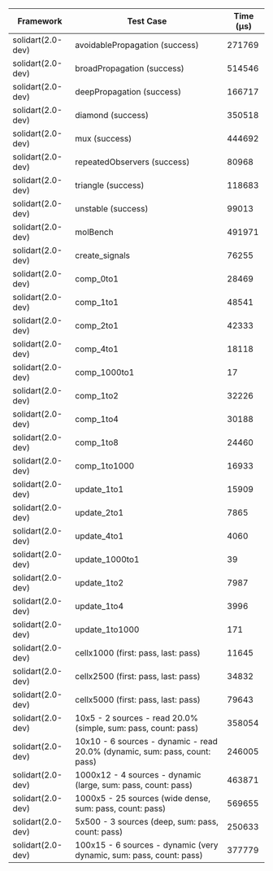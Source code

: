 | Framework | Test Case | Time (μs) |
| --- | --- | --- |
| solidart(2.0-dev) | avoidablePropagation (success) | 271769 |
| solidart(2.0-dev) | broadPropagation (success) | 514546 |
| solidart(2.0-dev) | deepPropagation (success) | 166717 |
| solidart(2.0-dev) | diamond (success) | 350518 |
| solidart(2.0-dev) | mux (success) | 444692 |
| solidart(2.0-dev) | repeatedObservers (success) | 80968 |
| solidart(2.0-dev) | triangle (success) | 118683 |
| solidart(2.0-dev) | unstable (success) | 99013 |
| solidart(2.0-dev) | molBench | 491971 |
| solidart(2.0-dev) | create_signals | 76255 |
| solidart(2.0-dev) | comp_0to1 | 28469 |
| solidart(2.0-dev) | comp_1to1 | 48541 |
| solidart(2.0-dev) | comp_2to1 | 42333 |
| solidart(2.0-dev) | comp_4to1 | 18118 |
| solidart(2.0-dev) | comp_1000to1 | 17 |
| solidart(2.0-dev) | comp_1to2 | 32226 |
| solidart(2.0-dev) | comp_1to4 | 30188 |
| solidart(2.0-dev) | comp_1to8 | 24460 |
| solidart(2.0-dev) | comp_1to1000 | 16933 |
| solidart(2.0-dev) | update_1to1 | 15909 |
| solidart(2.0-dev) | update_2to1 | 7865 |
| solidart(2.0-dev) | update_4to1 | 4060 |
| solidart(2.0-dev) | update_1000to1 | 39 |
| solidart(2.0-dev) | update_1to2 | 7987 |
| solidart(2.0-dev) | update_1to4 | 3996 |
| solidart(2.0-dev) | update_1to1000 | 171 |
| solidart(2.0-dev) | cellx1000 (first: pass, last: pass) | 11645 |
| solidart(2.0-dev) | cellx2500 (first: pass, last: pass) | 34832 |
| solidart(2.0-dev) | cellx5000 (first: pass, last: pass) | 79643 |
| solidart(2.0-dev) | 10x5 - 2 sources - read 20.0% (simple, sum: pass, count: pass) | 358054 |
| solidart(2.0-dev) | 10x10 - 6 sources - dynamic - read 20.0% (dynamic, sum: pass, count: pass) | 246005 |
| solidart(2.0-dev) | 1000x12 - 4 sources - dynamic (large, sum: pass, count: pass) | 463871 |
| solidart(2.0-dev) | 1000x5 - 25 sources (wide dense, sum: pass, count: pass) | 569655 |
| solidart(2.0-dev) | 5x500 - 3 sources (deep, sum: pass, count: pass) | 250633 |
| solidart(2.0-dev) | 100x15 - 6 sources - dynamic (very dynamic, sum: pass, count: pass) | 377779 |
